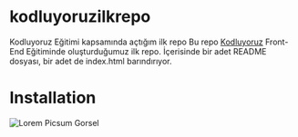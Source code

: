 # kodluyoruzilkrepo
Kodluyoruz Eğitimi kapsamında açtığım ilk repo
Bu repo [Kodluyoruz](https://www.kodluyoruz.org) Front-End Eğitiminde oluşturduğumuz ilk repo. İçerisinde bir adet README dosyası, bir adet de index.html barındırıyor.



# Installation
![Lorem Picsum Gorsel](https://prnt.sc/1igXafWBN9FS)
